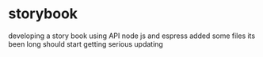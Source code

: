 # storybook
developing a story book using API node js and espress
added some files
its been long should start getting serious
updating
